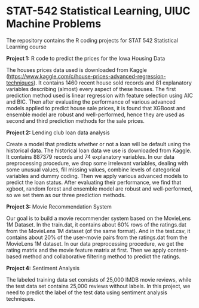 # STAT-542 Statistical Learning, UIUC Machine Problems 
The repository contains the R coding projects for STAT 542 Statistical Learning course

**Project 1:** R code to predict the prices for the Iowa Housing Data

The houses prices data used is downloaded from Kaggle (https://www.kaggle.com/c/house-prices-advanced-regression-techniques). It contains 1460 recent house sold records and 81 explanatory variables describing (almost) every aspect of these houses. 
The first prediction method used is linear regression with feature selection using AIC and BIC. Then after evaluating the performance of various advanced models applied to predict house sale prices, it is found that XGBoost and ensemble model are robust and well-performed, hence they are used as second and third prediction methods for the sale prices.

**Project 2:** Lending club loan data analysis

Create a model that predicts whether or not a loan will be default using the historical data. The historical loan data we use is downloaded from Kaggle. It contains 887379 records and 74 explanatory variables. In our data preprocessing procedure, we drop some irrelevant variables, dealing with some unusual values, fill missing values, combine levels of categorical variables and dummy coding. Then we apply various advanced models to predict the loan status. After evaluating their performance, we find that xgboot, random forest and ensemble model are robust and well-performed, so we set them as our three prediction methods.

**Project 3:** Movie Recommendation System

Our goal is to build a movie recommender system based on the MovieLens 1M Dataset. 
In the train.dat, it contains about 60% rows of the ratings.dat from the MovieLens 1M dataset (of the same format). And in the test.csv, it contains about 20% of the user-movie pairs from the ratings.dat from the MovieLens 1M dataset. In our data preprocessing procedure, we get the rating matrix and the movie feature matrix at first. Then we apply content-based method and collaborative filtering method to predict the ratings.

**Project 4:** Sentiment Analysis 

The labeled training data set consists of 25,000 IMDB movie reviews, while the test data set contains 25,000 reviews without labels. In this project, we need to predict the label of the test data using sentiment analysis techniques.


